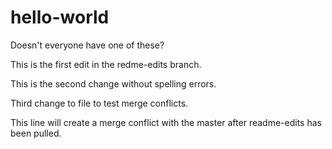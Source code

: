 # hello-world
Doesn't everyone have one of these?

This is the first edit in the redme-edits branch.

This is the second change without spelling errors.

Third change to file to test merge conflicts.

This line will create a merge conflict with the master after readme-edits has been pulled.